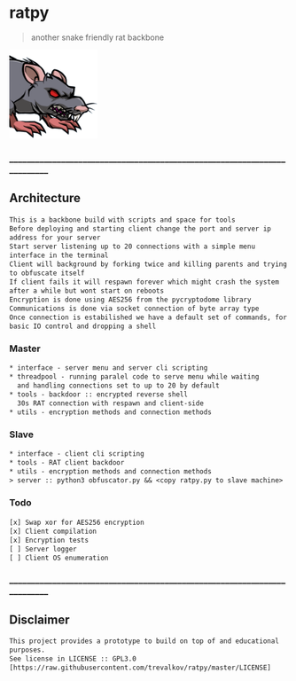 # ratpy

> another snake friendly rat backbone

<p align="left">
<img src="imgs/ratpy.png" width="160" height="160">
</p>

### _________________________________________________________________________

## Architecture
````
This is a backbone build with scripts and space for tools
Before deploying and starting client change the port and server ip address for your server 
Start server listening up to 20 connections with a simple menu interface in the terminal
Client will background by forking twice and killing parents and trying to obfuscate itself 
If client fails it will respawn forever which might crash the system after a while but wont start on reboots
Encryption is done using AES256 from the pycryptodome library
Communications is done via socket connection of byte array type
Once connection is estabilished we have a default set of commands, for basic IO control and dropping a shell
````

### Master
````
* interface - server menu and server cli scripting
* threadpool - running paralel code to serve menu while waiting 
  and handling connections set to up to 20 by default
* tools - backdoor :: encrypted reverse shell
  30s RAT connection with respawn and client-side
* utils - encryption methods and connection methods
````

### Slave
````
* interface - client cli scripting
* tools - RAT client backdoor
* utils - encryption methods and connection methods
> server :: python3 obfuscator.py && <copy ratpy.py to slave machine>
````

### Todo
````
[x] Swap xor for AES256 encryption
[x] Client compilation
[x] Encryption tests
[ ] Server logger
[ ] Client OS enumeration
````

### _________________________________________________________________________
## Disclaimer
````
This project provides a prototype to build on top of and educational purposes.
See license in LICENSE :: GPL3.0 [https://raw.githubusercontent.com/trevalkov/ratpy/master/LICENSE]
````
